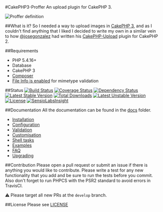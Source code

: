 #CakePHP3-Proffer
An upload plugin for CakePHP 3.

![Proffer definition](http://i.imgur.com/OaAqQ6x.png)

##What is it?
So I needed a way to upload images in [CakePHP 3](http://github.com/cakephp/cakephp), and as I couldn't find anything that I liked I decided to write my own 
in a similar vein to how [@josegonzalez](https://github.com/josegonzalez) had written his 
[CakePHP-Upload](https://github.com/josegonzalez/cakephp-upload) plugin for CakePHP 2.

##Requirements
* PHP 5.4.16+
* Database
* CakePHP 3
* [Composer](http://getcomposer.org/)
* [File Info is enabled](http://php.net/manual/en/book.fileinfo.php) for mimetype validation

##Status
[![Build Status](https://travis-ci.org/davidyell/CakePHP3-Proffer.svg?branch=master)](https://travis-ci.org/davidyell/CakePHP3-Proffer)
[![Coverage Status](https://coveralls.io/repos/davidyell/CakePHP3-Proffer/badge.png)](https://coveralls.io/r/davidyell/CakePHP3-Proffer)
[![Dependency Status](https://www.versioneye.com/user/projects/54eee43931e55e12f9000018/badge.svg?style=flat)](https://www.versioneye.com/user/projects/54eee43931e55e12f9000018)
[![Latest Stable Version](https://poser.pugx.org/davidyell/proffer/v/stable.svg)](https://packagist.org/packages/davidyell/proffer) [![Total Downloads](https://poser.pugx.org/davidyell/proffer/downloads.svg)](https://packagist.org/packages/davidyell/proffer) [![Latest Unstable Version](https://poser.pugx.org/davidyell/proffer/v/unstable.svg)](https://packagist.org/packages/davidyell/proffer) [![License](https://poser.pugx.org/davidyell/proffer/license.svg)](https://packagist.org/packages/davidyell/proffer)
[![SensioLabsInsight](https://insight.sensiolabs.com/projects/65daa950-3128-44ef-b388-d4370efd853c/mini.png)](https://insight.sensiolabs.com/projects/65daa950-3128-44ef-b388-d4370efd853c)

##Documentation
All the documentation can be found in the [docs](docs) folder.
* [Installation](docs/installation.md)
* [Configuration](docs/configuration.md)
* [Validation](docs/validation.md)
* [Customisation](docs/customisation.md)
* [Shell tasks](docs/shell.md)
* [Examples](docs/examples.md)
* [FAQ](docs/faq.md)
* [Upgrading](docs/upgrading.md)

##Contribution
Please open a pull request or submit an issue if there is anything you would like to contribute. Please write a test for 
any new functionality that you add and be sure to run the tests before you commit. Also don't forget to run PHPCS with 
the PSR2 standard to avoid errors in TravisCI.

:warning: Please target all new PRs at the `develop` branch.

##License
Please see [LICENSE](LICENSE)
